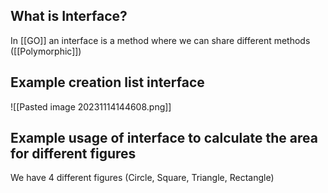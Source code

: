 
## What is Interface?

In [[GO]] an interface is a method where we can share different methods ([[Polymorphic]])

## Example creation list interface
![[Pasted image 20231114144608.png]]

## Example usage of interface to calculate the area for different figures

We have 4 different figures (Circle, Square, Triangle, Rectangle)